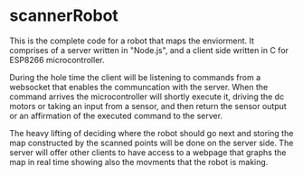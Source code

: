 # scannerRobot
This is the complete code for a robot that maps the enviorment.
It comprises of a server written in "Node.js", and a client side written in C for ESP8266 microcontroller.

During the hole time the client will be listening to commands from a websocket that enables the communcation with the server.
When the command arrives the microcontroller will shortly execute it, driving the dc motors or taking an input from a sensor, and then return the sensor output or an affirmation of the executed command to the server.

The heavy lifting of deciding where the robot should go next and storing the map constructed by the scanned points will be done on the server side. The server will offer other clients to have access to a webpage that graphs the map in real time showing also the movments that the robot is making.
